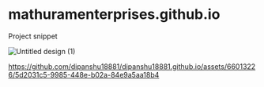 # mathuramenterprises.github.io
Project snippet

 ![Untitled design (1)](https://github.com/dipanshu18881/dipanshu18881.github.io/assets/66013226/69ca1e9a-c8e6-4949-850c-60b6f4ab2c17)



 https://github.com/dipanshu18881/dipanshu18881.github.io/assets/66013226/5d2031c5-9985-448e-b02a-84e9a5aa18b4

